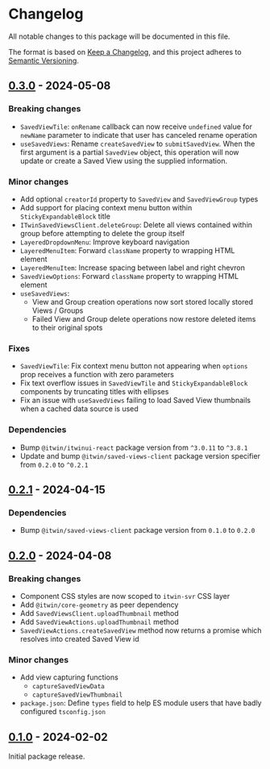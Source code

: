 # Changelog

All notable changes to this package will be documented in this file.

The format is based on [Keep a Changelog](https://keepachangelog.com/en/1.0.0/), and this project adheres to [Semantic Versioning](https://semver.org/spec/v2.0.0.html).

## [0.3.0](https://github.com/iTwin/saved-views/tree/v0.3.0-react/packages/saved-views-react) - 2024-05-08

### Breaking changes

* `SavedViewTile`: `onRename` callback can now receive `undefined` value for `newName` parameter to indicate that user has canceled rename operation
* `useSavedViews`: Rename `createSavedView` to `submitSavedView`. When the first argument is a partial `SavedView` object, this operation will now update or create a Saved View using the supplied information.

### Minor changes

* Add optional `creatorId` property to `SavedView` and `SavedViewGroup` types
* Add support for placing context menu button within `StickyExpandableBlock` title
* `ITwinSavedViewsClient.deleteGroup`: Delete all views contained within group before attempting to delete the group itself
* `LayeredDropdownMenu`: Improve keyboard navigation
* `LayeredMenuItem`: Forward `className` property to wrapping HTML element
* `LayeredMenuItem`: Increase spacing between label and right chevron
* `SavedViewOptions`: Forward `className` property to wrapping HTML element
* `useSavedViews`:
    * View and Group creation operations now sort stored locally stored Views / Groups
    * Failed View and Group delete operations now restore deleted items to their original spots

### Fixes

* `SavedViewTile`: Fix context menu button not appearing when `options` prop receives a function with zero parameters
* Fix text overflow issues in `SavedViewTile` and `StickyExpandableBlock` components by truncating titles with ellipses
* Fix an issue with `useSavedViews` failing to load Saved View thumbnails when a cached data source is used

### Dependencies

* Bump `@itwin/itwinui-react` package version from `^3.0.11` to `^3.8.1`
* Update and bump `@itwin/saved-views-client` package version specifier from `0.2.0` to `^0.2.1`

## [0.2.1](https://github.com/iTwin/saved-views/tree/v0.2.1-react/packages/saved-views-react) - 2024-04-15

### Dependencies

* Bump `@itwin/saved-views-client` package version from `0.1.0` to `0.2.0`

## [0.2.0](https://github.com/iTwin/saved-views/tree/v0.2.0-react/packages/saved-views-react) - 2024-04-08

### Breaking changes

* Component CSS styles are now scoped to `itwin-svr` CSS layer
* Add `@itwin/core-geometry` as peer dependency
* Add `SavedViewsClient.uploadThumbnail` method
* Add `SavedViewActions.uploadThumbnail` method
* `SavedViewActions.createSavedView` method now returns a promise which resolves into created Saved View id

### Minor changes

* Add view capturing functions
    * `captureSavedViewData`
    * `captureSavedViewThumbnail`
* `package.json`: Define `types` field to help ES module users that have badly configured `tsconfig.json`


## [0.1.0](https://github.com/iTwin/saved-views/tree/v0.1.0-react/packages/saved-views-react) - 2024-02-02

Initial package release.
